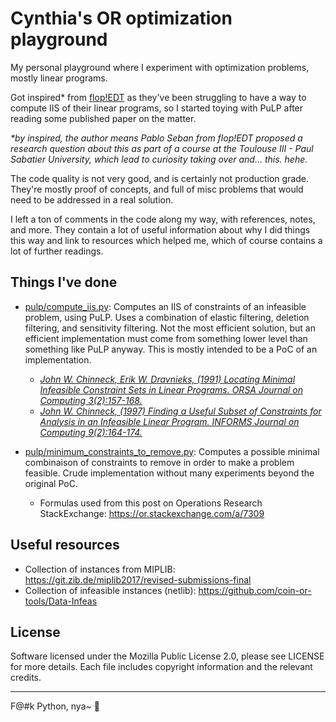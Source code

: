 # Cynthia's OR optimization playground
My personal playground where I experiment with optimization problems, mostly linear programs.

Got inspired* from [flop!EDT](https://flopedt.org/) as they've been struggling to have a way to compute IIS of their
linear programs, so I started toying with PuLP after reading some published paper on the matter.

*\*by inspired, the author means Pablo Seban from flop!EDT proposed a research question about this as part of a course
at the Toulouse III - Paul Sabatier University, which lead to curiosity taking over and... this. hehe.*

The code quality is not very good, and is certainly not production grade. They're mostly proof of concepts, and full
of misc problems that would need to be addressed in a real solution.

I left a ton of comments in the code along my way, with references, notes, and more. They contain a lot of useful
information about why I did things this way and link to resources which helped me, which of course contains a lot
of further readings.

## Things I've done
- [pulp/compute_iis.py](./compute_iis.py):
Computes an IIS of constraints of an infeasible problem, using PuLP. Uses a combination of elastic filtering, deletion
filtering, and sensitivity filtering. Not the most efficient solution, but an efficient implementation must come from
something lower level than something like PuLP anyway. This is mostly intended to be a PoC of an implementation.
  - [*John W. Chinneck, Erik W. Dravnieks, (1991) Locating Minimal Infeasible Constraint Sets in Linear Programs. ORSA Journal on Computing 3(2):157-168.*](https://doi.org/10.1287/ijoc.3.2.157)
  - [*John W. Chinneck, (1997) Finding a Useful Subset of Constraints for Analysis in an Infeasible Linear Program. INFORMS Journal on Computing 9(2):164-174.*](https://doi.org/10.1287/ijoc.9.2.164)

- [pulp/minimum_constraints_to_remove.py](./minimum_constraints_to_remove.py):
Computes a possible minimal combinaison of constraints to remove in order to make a problem feasible. Crude 
implementation without many experiments beyond the original PoC.
  - Formulas used from this post on Operations Research StackExchange: https://or.stackexchange.com/a/7309

## Useful resources
- Collection of instances from MIPLIB: https://git.zib.de/miplib2017/revised-submissions-final 
- Collection of infeasible instances (netlib): https://github.com/coin-or-tools/Data-Infeas

## License
Software licensed under the Mozilla Public License 2.0, please see LICENSE for more details.
Each file includes copyright information and the relevant credits.

---

F@#k Python, nya~ 🩷
